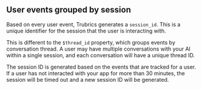 ## User events grouped by session

Based on every user event, Trubrics generates a `session_id`. This is a unique identifier for the session that the user is interacting with.

This is different to the `$thread_id` property, which groups events by conversation thread. A user may have multiple conversations with your AI within a single session, and each conversation will have a unique thread ID.

The session ID is generated based on the events that are tracked for a user. If a user has not interacted with your app for more than 30 minutes, the session will be timed out and a new session ID will be generated.
